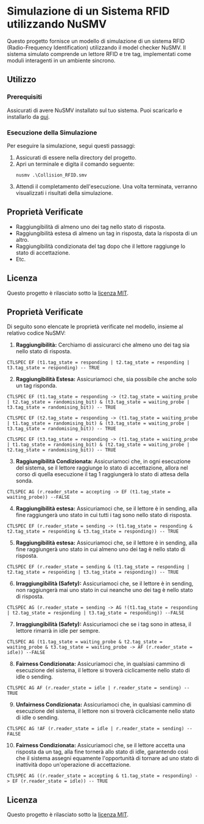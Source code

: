 # Simulazione di un Sistema RFID utilizzando NuSMV

Questo progetto fornisce un modello di simulazione di un sistema RFID (Radio-Frequency Identification) utilizzando il model checker NuSMV. Il sistema simulato comprende un lettore RFID e tre tag, implementati come moduli interagenti in un ambiente sincrono.

## Utilizzo

### Prerequisiti
Assicurati di avere NuSMV installato sul tuo sistema. Puoi scaricarlo e installarlo da [qui](https://nusmv.fbk.eu/).

### Esecuzione della Simulazione
Per eseguire la simulazione, segui questi passaggi:
1. Assicurati di essere nella directory del progetto.
2. Apri un terminale e digita il comando seguente:
    ```
    nusmv .\Collision_RFID.smv
    ```
3. Attendi il completamento dell'esecuzione. Una volta terminata, verranno visualizzati i risultati della simulazione.

## Proprietà Verificate

- Raggiungibilità di almeno uno dei tag nello stato di risposta.
- Raggiungibilità estesa di almeno un tag in risposta, data la risposta di un altro.
- Raggiungibilità condizionata del tag dopo che il lettore raggiunge lo stato di accettazione.
- Etc.

## Licenza

Questo progetto è rilasciato sotto la [licenza MIT](LICENSE).


## Proprietà Verificate

Di seguito sono elencate le proprietà verificate nel modello, insieme al relativo codice NuSMV:

1. **Raggiungibilità:**
Cerchiamo di assicurarci che almeno uno dei tag sia nello stato di risposta.
```   
CTLSPEC EF (t1.tag_state = responding | t2.tag_state = responding | t3.tag_state = responding) -- TRUE
```

2. **Raggiungibilità Estesa:**
Assicuriamoci che, sia possibile che anche solo un tag risponda.
```
CTLSPEC EF (t1.tag_state = responding -> (t2.tag_state = waiting_probe | t2.tag_state = randomising_bit) & (t3.tag_state = waiting_probe | t3.tag_state = randomising_bit)) -- TRUE
```
```
CTLSPEC EF (t2.tag_state = responding -> (t1.tag_state = waiting_probe | t1.tag_state = randomising_bit) & (t3.tag_state = waiting_probe | t3.tag_state = randomising_bit)) -- TRUE
```
```
CTLSPEC EF (t3.tag_state = responding -> (t1.tag_state = waiting_probe | t1.tag_state = randomising_bit) & (t2.tag_state = waiting_probe | t2.tag_state = randomising_bit)) -- TRUE
```

3. **Raggiungibilità Condizionata:**
Assicuriamoci che, in ogni esecuzione del sistema, se il lettore raggiunge lo stato di accettazione, allora nel corso di quella esecuzione il tag 1 raggiungerà lo stato di attesa della sonda.
```
CTLSPEC AG (r.reader_state = accepting -> EF (t1.tag_state = waiting_probe)) --FALSE
```

4. **Raggiungibilità estesa:**
Assicuriamoci che, se il lettore è in sending, alla fine raggiungerà uno stato in cui tutti i tag sono nello stato di risposta.
```
CTLSPEC EF (r.reader_state = sending -> (t1.tag_state = responding & t2.tag_state = responding & t3.tag_state = responding)) -- TRUE
```

5. **Raggiungibilità estesa:**
Assicuriamoci che, se il lettore è in sending, alla fine raggiungerà uno stato in cui almeno uno dei tag è nello stato di risposta.
```
CTLSPEC EF (r.reader_state = sending & (t1.tag_state = responding | t2.tag_state = responding | t3.tag_state = responding)) -- TRUE
```

6. **Irraggiungibilità (Safety):**
Assicuriamoci che, se il lettore è in sending, non raggiungerà mai uno stato in cui neanche uno dei tag è nello stato di risposta.
```
CTLSPEC AG (r.reader_state = sending -> AG !(t1.tag_state = responding | t2.tag_state = responding | t3.tag_state = responding)) --FALSE
```

7. **Irraggiungibilità (Safety):**
Assicuriamoci che se i tag sono in attesa, il lettore rimarrà in idle per sempre.
```
CTLSPEC AG (t1.tag_state = waiting_probe & t2.tag_state = waiting_probe & t3.tag_state = waiting_probe -> AF (r.reader_state = idle)) --FALSE
```

8. **Fairness Condizionata:**
Assicuriamoci che, in qualsiasi cammino di esecuzione del sistema, il lettore si troverà ciclicamente nello stato di idle o sending.
```
CTLSPEC AG AF (r.reader_state = idle | r.reader_state = sending) -- TRUE
```

9. **Unfairness Condizionata:**
Assicuriamoci che, in qualsiasi cammino di esecuzione del sistema, il lettore non si troverà ciclicamente nello stato di idle o sending.
```
CTLSPEC AG !AF (r.reader_state = idle | r.reader_state = sending) --FALSE
```

10. **Fairness Condizionata:**
Assicuriamoci che, se il lettore accetta una risposta da un tag, alla fine tornerà allo stato di idle, garantendo così che il sistema assegni equamente l'opportunità di tornare ad uno stato di inattività dopo un'operazione di accettazione.
 ```
 CTLSPEC AG ((r.reader_state = accepting & t1.tag_state = responding) -> EF (r.reader_state = idle)) -- TRUE
 ```

## Licenza

Questo progetto è rilasciato sotto la [licenza MIT](LICENSE).
